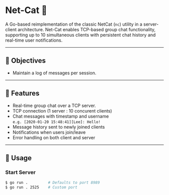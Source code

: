 # Net-Cat 🐾

A Go-based reimplementation of the classic NetCat (`nc`) utility in a server-client architecture. Net-Cat enables TCP-based group chat functionality, supporting up to 10 simultaneous clients with persistent chat history and real-time user notifications.

---

## 🎯 Objectives

- Maintain a log of messages per session.

---

## 🚀 Features

- Real-time group chat over a TCP server.
- TCP connection (1 server : 10 concurent clients)
- Chat messages with timestamp and username  
  `e.g. [2020-01-20 15:48:41][Lee]: Hello!`
- Message history sent to newly joined clients
- Notifications when users join/leave
- Error handling on both client and server

---

## 🔧 Usage

### Start Server

```bash
$ go run .         # Defaults to port 8989
$ go run . 2525    # Custom port
